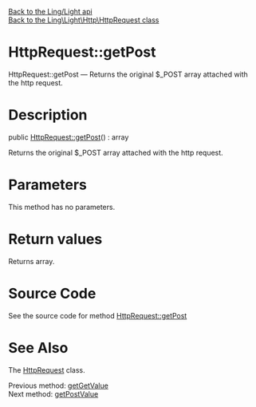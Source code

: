 [Back to the Ling/Light api](https://github.com/lingtalfi/Light/blob/master/doc/api/Ling/Light.md)<br>
[Back to the Ling\Light\Http\HttpRequest class](https://github.com/lingtalfi/Light/blob/master/doc/api/Ling/Light/Http/HttpRequest.md)


HttpRequest::getPost
================



HttpRequest::getPost — Returns the original $_POST array attached with the http request.




Description
================


public [HttpRequest::getPost](https://github.com/lingtalfi/Light/blob/master/doc/api/Ling/Light/Http/HttpRequest/getPost.md)() : array




Returns the original $_POST array attached with the http request.




Parameters
================

This method has no parameters.


Return values
================

Returns array.








Source Code
===========
See the source code for method [HttpRequest::getPost](https://github.com/lingtalfi/Light/blob/master/Http/HttpRequest.php#L341-L344)


See Also
================

The [HttpRequest](https://github.com/lingtalfi/Light/blob/master/doc/api/Ling/Light/Http/HttpRequest.md) class.

Previous method: [getGetValue](https://github.com/lingtalfi/Light/blob/master/doc/api/Ling/Light/Http/HttpRequest/getGetValue.md)<br>Next method: [getPostValue](https://github.com/lingtalfi/Light/blob/master/doc/api/Ling/Light/Http/HttpRequest/getPostValue.md)<br>

